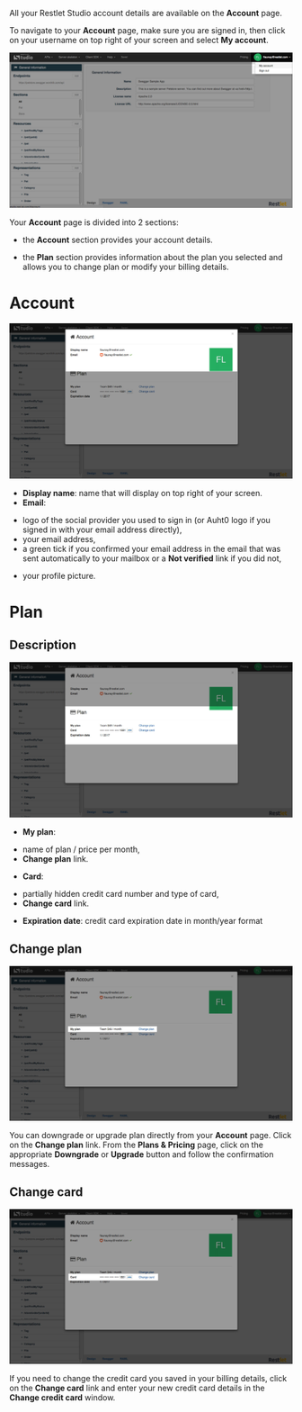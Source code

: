 All your Restlet Studio account details are available on the **Account** page.

To navigate to your **Account** page, make sure you are signed in, then click on your username on top right of your screen and select **My account**.

![My account](images/my-account.jpg "My account")

Your **Account** page is divided into 2 sections:
- the **Account** section provides your account details.

- the **Plan** section provides information about the plan you selected and allows you to change plan or modify your billing details.

# Account

![Account](images/account-page-account.jpg "Account")

 * **Display name**: name that will display on top right of your screen.  
 * **Email**:
- logo of the social provider you used to sign in (or Auht0 logo if you signed in with your email address directly),
- your email address,
- a green tick if you confirmed your email address in the email that was sent automatically to your mailbox or a **Not verified** link if you did not,
 * your profile picture.

# Plan

## Description

![Plan](images/account-page-plan.jpg "Plan")

 * **My plan**:
- name of plan / price per month,
- **Change plan** link.
 * **Card**:
- partially hidden credit card number and type of card,
- **Change card** link.
 * **Expiration date**: credit card expiration date in month/year format

## Change plan

![Change plan](images/change-plan.jpg "Change plan")

You can downgrade or upgrade plan directly from your **Account** page.
Click on the **Change plan** link.
From the **Plans & Pricing** page, click on the appropriate **Downgrade** or **Upgrade** button and follow the confirmation messages.

## Change card

![Change card](images/change-card.jpg "Change card")

If you need to change the credit card you saved in your billing details, click on the **Change card** link and enter your new credit card details in the **Change credit card** window.
